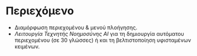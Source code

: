 # Περιεχόμενο

* Διαμόρφωση περιεχομένου & μενού πλοήγησης.&#x20;
* _Λειτουργία Τεχνητής Νοημοσύνης AI_ για τη δημιουργία αυτόματου περιεχομένου (σε 30 γλώσσες) ή και τη βελτιστοποίηση υφισταμένων κειμένων.

